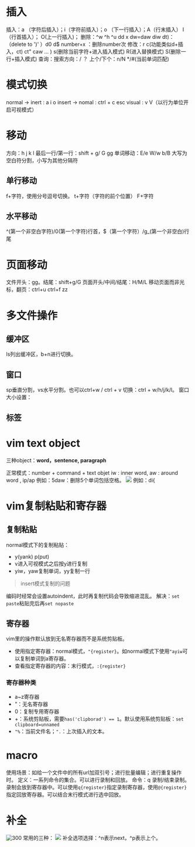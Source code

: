 # 插入

插入：a （字符后插入）；i（字符前插入）；o （下一行插入）；A（行末插入） I（行首插入）； O(上一行插入)；
删除：^w ^h ^u
dd x dw=daw diw dt)：（delete to ')' ）d0 d$ number+x ：删除number次
修改：r c(功能类似d+插入，ct) ct" caw ... ) s(删除当前字符+进入插入模式) R(进入替换模式) S(删除一行+插入模式)
查询：搜索方向：/ ？ 上个/下个：n/N  */#(当前单词匹配)
# 模式切换

normal -> inert : a i o
insert -> nomal : ctrl + c esc
visual : v V（以行为单位开启可视模式）
# 移动

方向：h j k l
最后一行/第一行：shift + g/ G gg
单词移动：E/e W/w b/B 大写为空白符分割，小写为其他分隔符
## 单行移动
f+字符，使用分号逗号切换。 t+字符（字符的前个位置） F+字符
## 水平移动
   ^(第一个非空白字符)/0(第一个字符)行首，$（第一个字符）/g_(第一个非空白)行尾
# 页面移动
文件开头：gg。结尾：shift+g/G
页面开头/中间/结尾：H/M/L
移动页面而非光标，翻页：ctrl+u ctrl+f zz
# 多文件操作
## 缓冲区

ls列出缓冲区，b+n进行切换。
## 窗口

sp垂直分割，vs水平分割。也可以ctrl+w / ctrl + v
切换：ctrl + w/h/j/k/l。
窗口大小设置：
## 标签
# vim text object

三种object：**word，sentence, paragraph** 

正常模式：number + command + text objet
iw : inner word, aw : around word , ip/ap
例如：5daw：删除5个单词包括空格。
![](Pasted%20image%2020231028012848.png)
例如：di{
# vim复制粘贴和寄存器
## 复制粘贴

normal模式下的复制粘贴：
- y(yank) p(put)
- v进入可视模式之后按y进行复制
- yiw，yaw复制单词，yy复制一行

> insert模式复制的问题

编码时经常会设置autoindent，此时再复制代码会导致缩进混乱。
解决：`set paste`粘贴完后再`set nopaste`
## 寄存器

vim里的操作默认放到无名寄存器而不是系统剪贴板。
- 使用指定寄存器：normal模式，`"{register}`。如normal模式下使用`"ayiw`可以复制单词到a寄存器。
- 查看指定寄存器的内容：末行模式，`:{register}`
### 寄存器种类

- a~z寄存器
- "：无名寄存器
- 0：复制专用寄存器
- +：系统剪贴板，需要`has('clipborad') == 1`。默认使用系统剪贴板：`set clipboard=unnamed`
- `"%`：当前文件名；`".`：上次插入的文本。
# macro

使用场景：如给一个文件中的所有url加双引号；进行批量编辑；进行重复操作时。
定义：一系列命令的集合。可以进行录制和回放。
命令：q 录制/结束录制。录制会放到寄存器中。可以使用`q{register}`指定录制寄存器，使用`@{register}`指定回放寄存器。可以结合末行模式进行选中回放。
# 补全

![300](Pasted%20image%2020231110225929.png)
常用的三种：
![](Pasted%20image%2020231110230101.png)
补全选项选择：^n表示next，^p表示上个。

